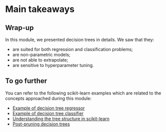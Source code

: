 # Main takeaways

## Wrap-up

<!-- Quick wrap-up for the module -->

In this module, we presented decision trees in details. We saw that they:

- are suited for both regression and classification problems;
- are non-parametric models;
- are not able to extrapolate;
- are sensitive to hyperparameter tuning.

## To go further

<!-- Some extra links of content to go further -->

You can refer to the following scikit-learn examples which are related to
the concepts approached during this module:

- [Example of decision tree regressor](https://scikit-learn.org/stable/auto_examples/tree/plot_tree_regression.html#sphx-glr-auto-examples-tree-plot-tree-regression-py)
- [Example of decision tree classifier](https://scikit-learn.org/stable/auto_examples/tree/plot_iris_dtc.html#sphx-glr-auto-examples-tree-plot-iris-dtc-py)
- [Understanding the tree structure in scikit-learn](https://scikit-learn.org/stable/auto_examples/tree/plot_unveil_tree_structure.html#sphx-glr-auto-examples-tree-plot-unveil-tree-structure-py)
- [Post-pruning decision trees](https://scikit-learn.org/stable/auto_examples/tree/plot_cost_complexity_pruning.html#sphx-glr-auto-examples-tree-plot-cost-complexity-pruning-py)
